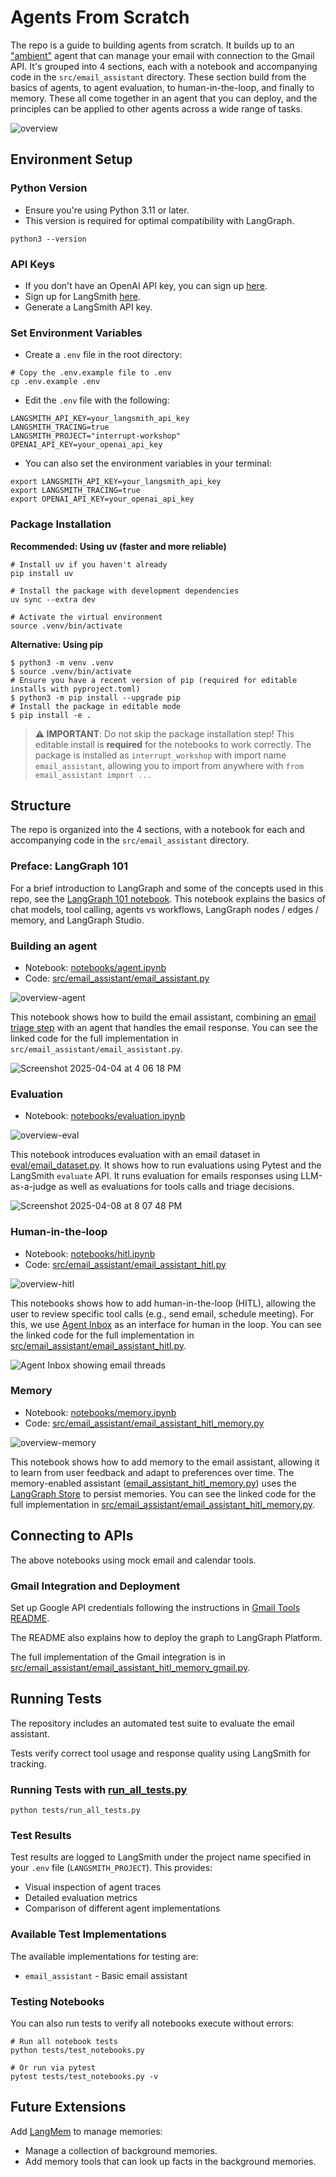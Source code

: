 # Agents From Scratch 

The repo is a guide to building agents from scratch. It builds up to an ["ambient"](https://blog.langchain.dev/introducing-ambient-agents/) agent that can manage your email with connection to the Gmail API. It's grouped into 4 sections, each with a notebook and accompanying code in the `src/email_assistant` directory. These section build from the basics of agents, to agent evaluation, to human-in-the-loop, and finally to memory. These all come together in an agent that you can deploy, and the principles can be applied to other agents across a wide range of tasks. 

![overview](notebooks/img/overview.png)

## Environment Setup 

### Python Version

* Ensure you're using Python 3.11 or later. 
* This version is required for optimal compatibility with LangGraph. 

```shell
python3 --version
```

### API Keys

* If you don't have an OpenAI API key, you can sign up [here](https://openai.com/index/openai-api/).
* Sign up for LangSmith [here](https://smith.langchain.com/).
* Generate a LangSmith API key.

### Set Environment Variables

* Create a `.env` file in the root directory:
```shell
# Copy the .env.example file to .env
cp .env.example .env
```

* Edit the `.env` file with the following:
```shell
LANGSMITH_API_KEY=your_langsmith_api_key
LANGSMITH_TRACING=true
LANGSMITH_PROJECT="interrupt-workshop"
OPENAI_API_KEY=your_openai_api_key
```

* You can also set the environment variables in your terminal:
```shell
export LANGSMITH_API_KEY=your_langsmith_api_key
export LANGSMITH_TRACING=true
export OPENAI_API_KEY=your_openai_api_key
```

### Package Installation

**Recommended: Using uv (faster and more reliable)**

```shell
# Install uv if you haven't already
pip install uv

# Install the package with development dependencies
uv sync --extra dev

# Activate the virtual environment
source .venv/bin/activate
```

**Alternative: Using pip**

```shell
$ python3 -m venv .venv
$ source .venv/bin/activate
# Ensure you have a recent version of pip (required for editable installs with pyproject.toml)
$ python3 -m pip install --upgrade pip
# Install the package in editable mode
$ pip install -e .
```

> **⚠️ IMPORTANT**: Do not skip the package installation step! This editable install is **required** for the notebooks to work correctly. The package is installed as `interrupt_workshop` with import name `email_assistant`, allowing you to import from anywhere with `from email_assistant import ...`

## Structure 

The repo is organized into the 4 sections, with a notebook for each and accompanying code in the `src/email_assistant` directory.

### Preface: LangGraph 101
For a brief introduction to LangGraph and some of the concepts used in this repo, see the [LangGraph 101 notebook](notebooks/langgraph_101.ipynb). This notebook explains the basics of chat models, tool calling, agents vs workflows, LangGraph nodes / edges / memory, and LangGraph Studio.

### Building an agent 
* Notebook: [notebooks/agent.ipynb](/notebooks/agent.ipynb)
* Code: [src/email_assistant/email_assistant.py](/src/email_assistant/email_assistant.py)

![overview-agent](notebooks/img/overview_agent.png)

This notebook shows how to build the email assistant, combining an [email triage step](https://langchain-ai.github.io/langgraph/tutorials/workflows/) with an agent that handles the email response. You can see the linked code for the full implementation in `src/email_assistant/email_assistant.py`.

![Screenshot 2025-04-04 at 4 06 18 PM](notebooks/img/studio.png)

### Evaluation 
* Notebook: [notebooks/evaluation.ipynb](/notebooks/evaluation.ipynb)

![overview-eval](notebooks/img/overview_eval.png)

This notebook introduces evaluation with an email dataset in [eval/email_dataset.py](/eval/email_dataset.py). It shows how to run evaluations using Pytest and the LangSmith `evaluate` API. It runs evaluation for emails responses using LLM-as-a-judge as well as evaluations for tools calls and triage decisions.

![Screenshot 2025-04-08 at 8 07 48 PM](notebooks/img/eval.png)

### Human-in-the-loop 
* Notebook: [notebooks/hitl.ipynb](/notebooks/hitl.ipynb)
* Code: [src/email_assistant/email_assistant_hitl.py](/src/email_assistant/email_assistant_hitl.py)

![overview-hitl](notebooks/img/overview_hitl.png)

This notebooks shows how to add human-in-the-loop (HITL), allowing the user to review specific tool calls (e.g., send email, schedule meeting). For this, we use [Agent Inbox](https://github.com/langchain-ai/agent-inbox) as an interface for human in the loop. You can see the linked code for the full implementation in [src/email_assistant/email_assistant_hitl.py](/src/email_assistant/email_assistant_hitl.py).

![Agent Inbox showing email threads](notebooks/img/agent-inbox.png)

### Memory  
* Notebook: [notebooks/memory.ipynb](/notebooks/memory.ipynb)
* Code: [src/email_assistant/email_assistant_hitl_memory.py](/src/email_assistant/email_assistant_hitl_memory.py)

![overview-memory](notebooks/img/overview_memory.png)  

This notebook shows how to add memory to the email assistant, allowing it to learn from user feedback and adapt to preferences over time. The memory-enabled assistant ([email_assistant_hitl_memory.py](/src/email_assistant/email_assistant_hitl_memory.py)) uses the [LangGraph Store](https://langchain-ai.github.io/langgraph/concepts/memory/#long-term-memory) to persist memories. You can see the linked code for the full implementation in [src/email_assistant/email_assistant_hitl_memory.py](/src/email_assistant/email_assistant_hitl_memory.py).

## Connecting to APIs  

The above notebooks using mock email and calendar tools. 

### Gmail Integration and Deployment

Set up Google API credentials following the instructions in [Gmail Tools README](src/email_assistant/tools/gmail/README.md).

The README also explains how to deploy the graph to LangGraph Platform.

The full implementation of the Gmail integration is in [src/email_assistant/email_assistant_hitl_memory_gmail.py](/src/email_assistant/email_assistant_hitl_memory_gmail.py).

## Running Tests

The repository includes an automated test suite to evaluate the email assistant. 

Tests verify correct tool usage and response quality using LangSmith for tracking.

### Running Tests with [run_all_tests.py](/tests/run_all_tests.py)

```shell
python tests/run_all_tests.py
```

### Test Results

Test results are logged to LangSmith under the project name specified in your `.env` file (`LANGSMITH_PROJECT`). This provides:
- Visual inspection of agent traces
- Detailed evaluation metrics
- Comparison of different agent implementations

### Available Test Implementations

The available implementations for testing are:
- `email_assistant` - Basic email assistant

### Testing Notebooks

You can also run tests to verify all notebooks execute without errors:

```shell
# Run all notebook tests
python tests/test_notebooks.py

# Or run via pytest
pytest tests/test_notebooks.py -v
```

## Future Extensions

Add [LangMem](https://langchain-ai.github.io/langmem/) to manage memories:
* Manage a collection of background memories. 
* Add memory tools that can look up facts in the background memories. 



